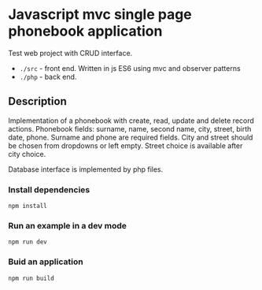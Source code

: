 # Javascript mvc single page phonebook application

Test web project with CRUD interface.

- `./src` - front end. Written in js ES6 using mvc and observer patterns
- `./php` - back end.

## Description

Implementation of a phonebook with create, read, update and delete record actions.
Phonebook fields: surname, name, second name, city, street, birth date, phone.
Surname and phone are required fields. City and street should be chosen from dropdowns or left empty. Street choice is available after city choice.

Database interface is implemented by php files.

### Install dependencies
`npm install`

### Run an example in a dev mode
`npm run dev`

### Buid an application
`npm run build`
